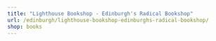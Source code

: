 ```yaml
---
title: "Lighthouse Bookshop - Edinburgh's Radical Bookshop"
url: /edinburgh/lighthouse-bookshop-edinburghs-radical-bookshop/
shop: books
---
```

